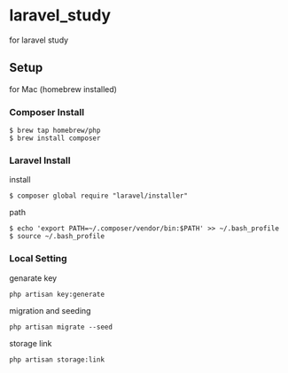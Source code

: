 # laravel_study
for laravel study

## Setup
for Mac (homebrew installed)
### Composer Install
```
$ brew tap homebrew/php
$ brew install composer
```
### Laravel Install
install
```
$ composer global require "laravel/installer"
```
path
```
$ echo 'export PATH=~/.composer/vendor/bin:$PATH' >> ~/.bash_profile
$ source ~/.bash_profile
```

### Local Setting
genarate key
```
php artisan key:generate
```
migration and seeding
```
php artisan migrate --seed
```
storage link
```
php artisan storage:link
```
